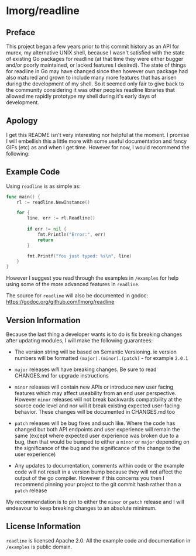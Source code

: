 # lmorg/readline

## Preface

This project began a few years prior to this commit history as an API for murex,
my alternative UNIX shell, because I wasn't satisfied with the state of existing
Go packages for readline (at that time they were either bugger and/or poorly
maintained, or lacked features I desired). The state of things for readline in
Go may have changed since then however own package had also matured and grown to
include many more features that has arisen during the development of my shell.
So it seemed only fair to give back to the community considering it was other
peoples readline libraries that allowed me rapidly prototype my shell during
it's early days of development.

## Apology

I get this README isn't very interesting nor helpful at the moment. I promise I
will embellish this a little more with some useful documentation and fancy GIFs
(etc) as and when I get time. However for now, I would recommend the following:

## Example Code

Using `readline` is as simple as:

```go
func main() {
    rl := readline.NewInstance()

    for {
        line, err := rl.Readline()
        
        if err != nil {
            fmt.Println("Error:", err)
            return
        }

        fmt.Printf("You just typed: %s\n", line)
    }
}
```

However I suggest you read through the examples in `/examples` for help using
some of the more advanced features in `readline`.

The source for `readline` will also be documented in godoc: https://godoc.org/github.com/lmorg/readline

## Version Information

Because the last thing a developer wants is to do is fix breaking changes after
updating modules, I will make the following guarantees:

* The version string will be based on Semantic Versioning. ie version numbers
  will be formatted `(major).(minor).(patch)` - for example `2.0.1`

* `major` releases _will_ have breaking changes. Be sure to read CHANGES.md for
  upgrade instructions

* `minor` releases will contain new APIs or introduce new user facing features
  which may affect useability from an end user perspective. However `minor`
  releases will not break backwards compatibility at the source code level and
  nor will it break existing expected user-facing behavior. These changes will
  be documented in CHANGES.md too

* `patch` releases will be bug fixes and such like. Where the code has changed
  but both API endpoints and user experience will remain the same (except where
  expected user experience was broken due to a bug, then that would be bumped
  to either a `minor` or `major` depending on the significance of the bug and
  the significance of the change to the user experience)

* Any updates to documentation, comments within code or the example code will
  not result in a version bump because they will not affect the output of the
  go compiler. However if this concerns you then I recommend pinning your
  project to the git commit hash rather than a `patch` release

My recommendation is to pin to either the `minor` or `patch` release and I will
endeavour to keep breaking changes to an absolute minimum.

## License Information

`readline` is licensed Apache 2.0. All the example code and documentation in
`/examples` is public domain.